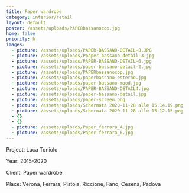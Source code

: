 ```yaml
---
title: Paper wardrobe
category: interior/retail
layout: default
poster: /assets/uploads/PAPERbassanocop.jpg
home: false
priority: h
images:
  - picture: /assets/uploads/PAPER-BASSANO-DETAIL-8.JPG
  - picture: /assets/uploads/Ppaper-bassano-detail-3.jpg
  - picture: /assets/uploads/PAPER-BASSANO-DETAIL-6.jpg
  - picture: /assets/uploads/paper-bassano-detail-2.jpg
  - picture: /assets/uploads/PAPERbassanocop.jpg
  - picture: /assets/uploads/paperbassano-esterno.jpg
  - picture: /assets/uploads/paper-bassano-mood.jpg
  - picture: /assets/uploads/PAPER-BASSANO-DETAIL4.jpg
  - picture: /assets/uploads/paper-bassano-detail.jpg
  - picture: /assets/uploads/paper-screen.png
  - picture: /assets/uploads/Schermata 2020-11-28 alle 15.14.19.png
  - picture: /assets/uploads/Schermata 2020-11-28 alle 15.12.15.png
  - {}
  - {}
  - picture: /assets/uploads/Paper_ferrara_4.jpg
  - picture: /assets/uploads/Paper-ferrara_6.jpg
---
```

Project: Luca Toniolo

Year: 2015-2020

Client: Paper wardrobe

Place: Verona, Ferrara, Pistoia, Riccione, Fano, Cesena, Padova

